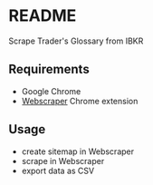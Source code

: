 # README

Scrape Trader's Glossary from IBKR



## Requirements

- Google Chrome
- [Webscraper](https://webscraper.io/) Chrome extension



## Usage

- create sitemap in Webscraper
- scrape in Webscraper
- export data as CSV
